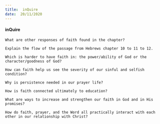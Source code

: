 ```yaml
---
title:  inQuire
date:  20/11/2020
---
```


#### inQuire

`What are other responses of faith found in the chapter?`

`Explain the flow of the passage from Hebrews chapter 10 to 11 to 12.`

`Which is harder to have faith in: the power/ability of God or the character/goodness of God?`

`How can faith help us see the severity of our sinful and selfish condition?`

`Why is persistence needed in our prayer life?`

`How is faith connected ultimately to education?`

`What are ways to increase and strengthen our faith in God and in His promises?`

`How do faith, prayer, and the Word all practically interact with each other in our relationship with Christ?`